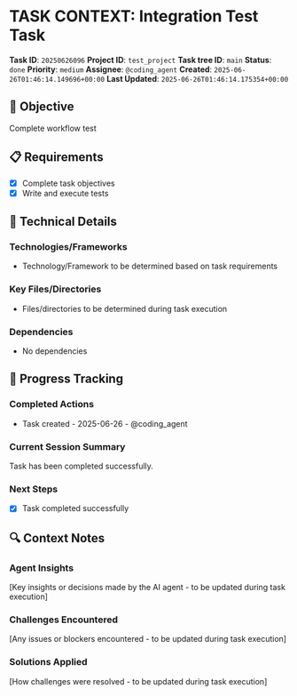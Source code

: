 # TASK CONTEXT: Integration Test Task

**Task ID**: `20250626096`
**Project ID**: `test_project`
**Task tree ID**: `main`
**Status**: `done`
**Priority**: `medium`
**Assignee**: `@coding_agent`
**Created**: `2025-06-26T01:46:14.149696+00:00`
**Last Updated**: `2025-06-26T01:46:14.175354+00:00`

## 🎯 Objective
Complete workflow test

## 📋 Requirements
- [x] Complete task objectives
- [x] Write and execute tests

## 🔧 Technical Details
### Technologies/Frameworks
- Technology/Framework to be determined based on task requirements

### Key Files/Directories
- Files/directories to be determined during task execution

### Dependencies
- No dependencies

## 🚀 Progress Tracking
### Completed Actions
- Task created - 2025-06-26 - @coding_agent

### Current Session Summary
Task has been completed successfully.

### Next Steps
- [x] Task completed successfully

## 🔍 Context Notes
### Agent Insights
[Key insights or decisions made by the AI agent - to be updated during task execution]

### Challenges Encountered
[Any issues or blockers encountered - to be updated during task execution]

### Solutions Applied
[How challenges were resolved - to be updated during task execution]
